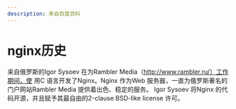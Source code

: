 ```yaml
---
description: 来自百度百科
---
```


# nginx历史

来自俄罗斯的Igor Sysoev 在为Rambler Media（http://www.rambler.ru/）工作期间，使 用C 语言开发了Nginx。Nginx 作为Web 服务器，一直为俄罗斯著名的门户网站Rambler Media 提供着出色、稳定的服务。 Igor Sysoev 将Nginx 的代码开源，并且赋予其最自由的2-clause BSD-like license 许可。
